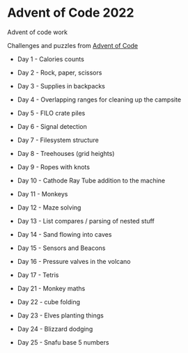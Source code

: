 # Advent of Code 2022

Advent of code work

Challenges and puzzles from [Advent of Code](https://adventofcode.com/2022)


- Day 1 - Calories counts
- Day 2 - Rock, paper, scissors
- Day 3 - Supplies in backpacks
- Day 4 - Overlapping ranges for cleaning up the campsite
- Day 5 - FILO crate piles
- Day 6 - Signal detection
- Day 7 - Filesystem structure
- Day 8 - Treehouses (grid heights)
- Day 9 - Ropes with knots
- Day 10 - Cathode Ray Tube addition to the machine
- Day 11 - Monkeys
- Day 12 - Maze solving
- Day 13 - List compares / parsing of nested stuff
- Day 14 - Sand flowing into caves
- Day 15 - Sensors and Beacons
- Day 16 - Pressure valves in the volcano
- Day 17 - Tetris


- Day 21 - Monkey maths 
- Day 22 - cube folding
- Day 23 - Elves planting things
- Day 24 - Blizzard dodging
- Day 25 - Snafu base 5 numbers 
